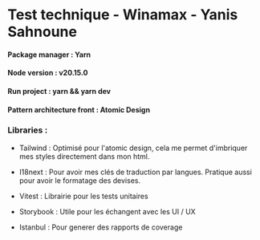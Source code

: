 # Test technique - Winamax - Yanis Sahnoune

#### Package manager : Yarn

#### Node version : v20.15.0

#### Run project : yarn && yarn dev

#### Pattern architecture front : Atomic Design

### Libraries :

- Tailwind : Optimisé pour l'atomic design, cela me permet d'imbriquer mes styles directement dans mon html.

- I18next : Pour avoir mes clés de traduction par langues. Pratique aussi pour avoir le formatage des devises.

- Vitest : Librairie pour les tests unitaires

- Storybook : Utile pour les échangent avec les UI / UX

- Istanbul : Pour generer des rapports de coverage